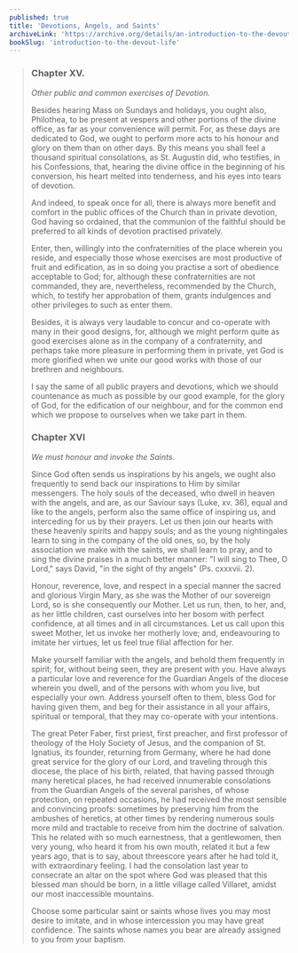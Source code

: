 ```yaml
---
published: true
title: 'Devotions, Angels, and Saints'
archiveLink: 'https://archive.org/details/an-introduction-to-the-devout-life/page/74?view=theater'
bookSlug: 'introduction-to-the-devout-life'
---
```


> ### Chapter XV.
>
> *Other public and common exercises of Devotion.*
>
> Besides hearing Mass on Sundays and holidays, you ought also, Philothea, to be present at vespers and other portions of the divine office, as far as your convenience will permit. For, as these days are dedicated to God, we ought to perform more acts to his honour and glory on them than on other days. By this means you shall feel a thousand spiritual consolations, as St. Augustin did, who testifies, in his Confessions, that, hearing the divine office in the beginning of his conversion, his heart melted into tenderness, and his eyes into tears of devotion.
>
> And indeed, to speak once for all, there is always more benefit and comfort in the public offices of the Church than in private devotion, God having so ordained, that the communion of the faithful should be preferred to all kinds of devotion practised privately.
>
> Enter, then, willingly into the confraternities of the place wherein you reside, and especially those whose exercises are most productive of fruit and edification, as in so doing you practise a sort of obedience acceptable to God; for, although these confraternities are not commanded, they are, nevertheless, recommended by the Church, which, to testify her approbation of them, grants indulgences and other privileges to such as enter them.
>
> Besides, it is always very laudable to concur and co-operate with many in their good designs, for, although we might perform quite as good exercises alone as in the company of a confraternity, and perhaps take more pleasure in performing them in private, yet God is more glorified when we unite our good works with those of our brethren and neighbours.
>
> I say the same of all public prayers and devotions, which we should countenance as much as possible by our good example, for the glory of God, for the edification of our neighbour, and for the common end which we propose to ourselves when we take part in them.
>
> ### Chapter XVI
>
> *We must honour and invoke the Saints.*
>
> Since God often sends us inspirations by his angels, we ought also frequently to send back our inspirations to Him by similar messengers. The holy souls of the deceased, who dwell in heaven with the angels, and are, as our Saviour says (Luke, xv. 36), equal and like to the angels, perform also the same office of inspiring us, and interceding for us by their prayers. Let us then join our hearts with these heavenly spirits and happy souls; and as the young nightingales learn to sing in the company of the old ones, so, by the holy association we make with the saints, we shall learn to pray, and to sing the divine praises in a much better manner: "I will sing to Thee, O Lord," says David, "in the sight of thy angels" (Ps. cxxxvii. 2).
>
> Honour, reverence, love, and respect in a special manner the sacred and glorious Virgin Mary, as she was the Mother of our sovereign Lord, so is she consequently our Mother. Let us run, then, to her, and, as her little children, cast ourselves into her bosom with perfect confidence, at all times and in all circumstances. Let us call upon this sweet Mother, let us invoke her motherly love; and, endeavouring to imitate her virtues, let us feel true filial affection for her.
>
> Make yourself familiar with the angels, and behold them frequently in spirit; for, without being seen, they are present with you. Have always a particular love and reverence for the Guardian Angels of the diocese wherein you dwell, and of the persons with whom you live, but especially your own. Address yourself often to them, bless God for having given them, and beg for their assistance in all your affairs, spiritual or temporal, that they may co-operate with your intentions.
>
> The great Peter Faber, first priest, first preacher, and first professor of theology of the Holy Society of Jesus, and the companion of St. Ignatius, its founder, returning from Germany, where he had done great service for the glory of our Lord, and traveling through this diocese, the place of his birth, related, that having passed through many heretical places, he had received innumerable consolations from the Guardian Angels of the several parishes, of whose protection, on repeated occasions, he had received the most sensible and convincing proofs: sometimes by preserving him from the ambushes of heretics, at other times by rendering numerous souls more mild and tractable to receive from him the doctrine of salvation. This he related with so much earnestness, that a gentlewomen, then very young, who heard it from his own mouth, related it but a few years ago, that is to say, about threescore years after he had told it, with extraordinary feeling. I had the consolation last year to consecrate an altar on the spot where God was pleased that this blessed man should be born, in a little village called Villaret, amidst our most inaccessible mountains.
>
> Choose some particular saint or saints whose lives you may most desire to imitate, and in whose intercession you may have great confidence. The saints whose names you bear are already assigned to you from your baptism.
